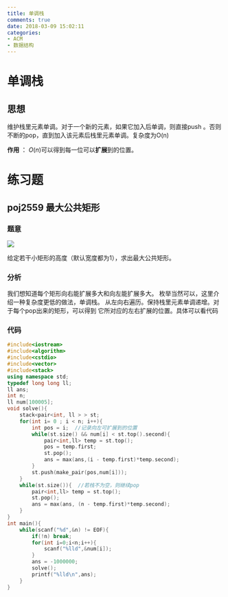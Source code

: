 ```yaml
---
title: 单调栈
comments: true
date: 2018-03-09 15:02:11
categories:
- ACM
- 数据结构
---
```


# 单调栈
## 思想
维护栈里元素单调。对于一个新的元素，如果它加入后单调，则直接push
。否则不断的pop，直到加入该元素后栈里元素单调。复杂度为O(n)

**作用** ： $O(n)$可以得到每一位可以**扩展**到的位置。

<!--more-->

# 练习题
## poj2559 最大公共矩形
### 题意
![](https://odzkskevi.qnssl.com/45660aba95464e61adfbbcc7cea2c44c?v=1498986166)

给定若干小矩形的高度（默认宽度都为1），求出最大公共矩形。
### 分析
我们想知道每个矩形向右能扩展多大和向左能扩展多大。
枚举当然可以，这里介绍一种复杂度更低的做法，单调栈。
从左向右遍历。保持栈里元素单调递增。对于每个pop出来的矩形，可以得到
它所对应的左右扩展的位置。具体可以看代码
### 代码
```cpp
#include<iostream>
#include<algorithm>
#include<cstdio>
#include<vector>
#include<stack>
using namespace std;
typedef long long ll;
ll ans;
int n;
ll num[100005];
void solve(){
    stack<pair<int, ll > > st;
    for(int i= 0 ; i < n; i++){
        int pos = i;  //记录向左可扩展到的位置
        while(st.size() && num[i] < st.top().second){
            pair<int,ll> temp = st.top();
            pos = temp.first;
            st.pop();
            ans = max(ans,(i - temp.first)*temp.second);
        }
        st.push(make_pair(pos,num[i]));
    }
    while(st.size()){  //若栈不为空，则继续pop
        pair<int,ll> temp = st.top();
        st.pop();
        ans = max(ans, (n - temp.first)*temp.second);
    }
}
int main(){
    while(scanf("%d",&n) != EOF){
        if(!n) break;
        for(int i=0;i<n;i++){
            scanf("%lld",&num[i]);
        }
        ans = -1000000;
        solve();
        printf("%lld\n",ans);
    }
}
```
